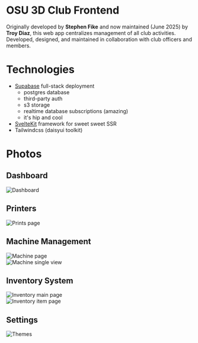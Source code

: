 # OSU 3D Club Frontend

Originally developed by **Stephen Fike** and now maintained (June 2025) by **Troy Diaz**, this web app centralizes management of all club activities. Developed, designed, and maintained in collaboration with club officers and members.

# Technologies
- [Supabase](https://supabase.com/) full-stack deployment
  - postgres database
  - third-party auth
  - s3 storage
  - realtime database subscriptions (amazing)
  - it's hip and cool
- [SvelteKit](https://kit.svelte.dev/) framework for sweet sweet SSR
- Tailwindcss (daisyui toolkit)

# Photos

## Dashboard

![Dashboard](https://github.com/user-attachments/assets/8da0aa44-8422-4a82-9f08-9ad5bf1ed745)

## Printers

![Prints page](https://github.com/user-attachments/assets/039525ec-fc7e-4602-a044-2c9a4e14b1b3)

## Machine Management

![Machine page](https://github.com/user-attachments/assets/3a716570-bc3f-4f3b-861e-ba84919bd090)  
![Machine single view](https://github.com/user-attachments/assets/16890c7f-6815-433d-bdeb-e1d98b1a6ca8)

## Inventory System

![Inventory main page](https://github.com/user-attachments/assets/82b6336d-56c0-4f5d-8162-d3c7fe1e3e4c)  
![Inventory item page](https://github.com/user-attachments/assets/63b19776-6820-4b50-acdc-618d3148fdbc)

## Settings

![Themes](https://github.com/user-attachments/assets/b2f479c7-59ec-46ef-81c1-8b3e4e0a63c3)



